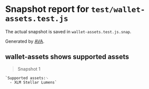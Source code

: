 # Snapshot report for `test/wallet-assets.test.js`

The actual snapshot is saved in `wallet-assets.test.js.snap`.

Generated by [AVA](https://ava.li).

## wallet-assets shows supported assets

> Snapshot 1

    `Supported assets:␊
      - XLM Stellar Lumens`
